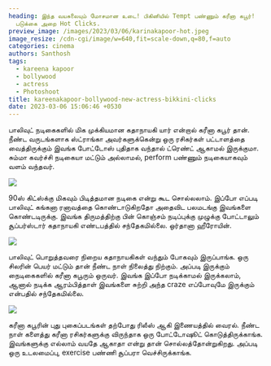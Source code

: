```yaml
---
heading: இந்த வயசுலையும் மோசமான உடை! பிகினியில் Tempt பண்ணும் கரீனா கபூர்!
  படுக்கை அறை Hot Clicks.
preview_image: /images/2023/03/06/karinakapoor-hot.jpeg
image_resize: /cdn-cgi/image/w=640,fit=scale-down,q=80,f=auto
categories: cinema
authors: Santhosh
tags:
  - kareena kapoor
  - bollywood
  - actress
  - Photoshoot
title: kareenakapoor-bollywood-new-actress-bikkini-clicks
date: 2023-03-06 15:06:46 +0530
---
```

பாலிவுட் நடிகைகளில் மிக முக்கியமான கதாநாயகி யார் என்றால் கரீனா கபூர் தான்.  நீண்ட வருடங்களாக ஸ்ட்ராங்கா அவர்களுக்கென்று ஒரு ரசிகர்கள் பட்டாளத்தை வைத்திருக்கும் இவங்க போட்டோஸ் புதிதாக வந்தால் ட்ரெண்ட் ஆகாமல் இருக்குமா. சும்மா கவர்ச்சி நடிகையா மட்டும் அல்லாமல், perform பண்ணும் நடிகையாகவும் வளம் வந்தவர்.



![](/images/2023/03/06/kareenakapoor-bollywood-new-actress-bikkini-clicks.jpeg)

90ஸ் கிட்ஸ்க்கு மிகவும் பிடித்தமான நடிகை என்று கூட சொல்லலாம். இப்போ எப்படி பாலிவுட் கங்கனா ரனாவத்தை கொண்டாடுகிறதோ அதைவிட பலமடங்கு இவங்களை கொண்டடிருக்கு. இவங்க திருமத்திற்கு பின் கொஞ்சம் நடிப்புக்கு முழுக்கு போட்டாலும் சூப்பர்ஸ்டார் கதாநாயகி எண்டபத்தில் சந்தேகமில்லை. ஒர்தானா ஹீரோயின்.



![](/images/2023/03/06/kareenakapoor-bollywood-new-actress-bikkini-clicksa.jpeg)

பாலிவுட் பொறுத்தவரை நிறைய கதாநாயகிகள் வந்தும் போகவும் இருப்பாங்க. ஒரு சிலரின் பெயர் மட்டும் தான் நீண்ட நாள் நிலைத்து நிற்கும். அப்படி இருக்கும் நைடிகைகளில் கரீனா கபூரும் ஒருவர். இவங்க இப்போ நடிக்காமல் இருக்கலாம், ஆனால் நடிக்க ஆரம்பித்தாள் இவங்களை சுற்றி அந்த craze எப்போவுமே இருக்கும் என்பதில் சந்தேகமில்லை.

![](/images/2023/03/06/kareenakapoor-bollywood-new-actress-bikkini-clickss.jpeg)

கரீனா கபூரின் புது புகைப்படங்கள் தற்போது ரிலீஸ் ஆகி இணையத்தில் வைரல். நீண்ட நாள் களைத்து கரீனா ரசிகர்களுக்கு விருந்தாக ஒரு போட்டோஷூட் கொடுத்திருக்காங்க. இவங்களுக்கு எல்லாம் வயதே ஆகாதா என்று தான் சொல்லத்தோன்றுகிறது. அப்படி ஒரு உடலமைப்பு, exercise பண்ணி சூப்பரா வெச்சிருக்காங்க.